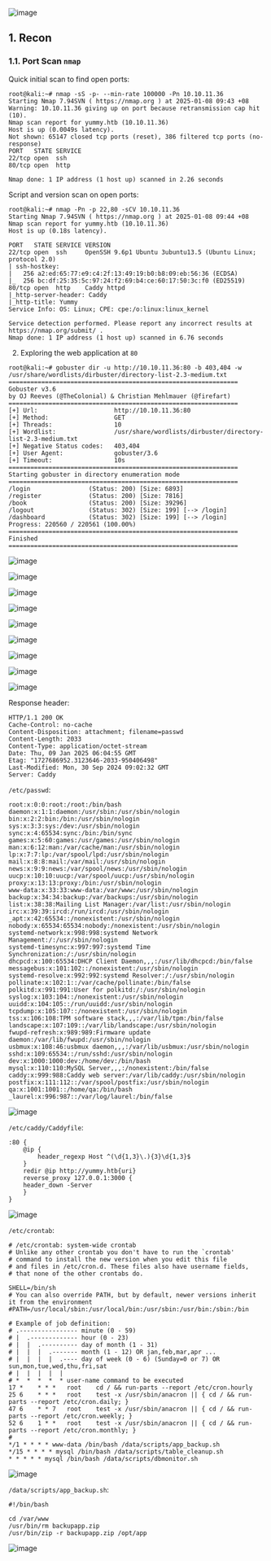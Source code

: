 ![image](https://github.com/user-attachments/assets/abfb1789-0846-443a-bd89-64da26241e02)


## 1. Recon

### 1.1. Port Scan `nmap`

Quick initial scan to find open ports:

```console
root@kali:~# nmap -sS -p- --min-rate 100000 -Pn 10.10.11.36
Starting Nmap 7.94SVN ( https://nmap.org ) at 2025-01-08 09:43 +08
Warning: 10.10.11.36 giving up on port because retransmission cap hit (10).
Nmap scan report for yummy.htb (10.10.11.36)
Host is up (0.0049s latency).
Not shown: 65147 closed tcp ports (reset), 386 filtered tcp ports (no-response)
PORT   STATE SERVICE
22/tcp open  ssh
80/tcp open  http

Nmap done: 1 IP address (1 host up) scanned in 2.26 seconds
```

Script and version scan on open ports:

```console
root@kali:~# nmap -Pn -p 22,80 -sCV 10.10.11.36
Starting Nmap 7.94SVN ( https://nmap.org ) at 2025-01-08 09:44 +08
Nmap scan report for yummy.htb (10.10.11.36)
Host is up (0.18s latency).

PORT   STATE SERVICE VERSION
22/tcp open  ssh     OpenSSH 9.6p1 Ubuntu 3ubuntu13.5 (Ubuntu Linux; protocol 2.0)
| ssh-hostkey:
|   256 a2:ed:65:77:e9:c4:2f:13:49:19:b0:b8:09:eb:56:36 (ECDSA)
|_  256 bc:df:25:35:5c:97:24:f2:69:b4:ce:60:17:50:3c:f0 (ED25519)
80/tcp open  http    Caddy httpd
|_http-server-header: Caddy
|_http-title: Yummy
Service Info: OS: Linux; CPE: cpe:/o:linux:linux_kernel

Service detection performed. Please report any incorrect results at https://nmap.org/submit/ .
Nmap done: 1 IP address (1 host up) scanned in 6.76 seconds
```

2. Exploring the web application at `80`

```console
root@kali:~# gobuster dir -u http://10.10.11.36:80 -b 403,404 -w /usr/share/wordlists/dirbuster/directory-list-2.3-medium.txt
===============================================================
Gobuster v3.6
by OJ Reeves (@TheColonial) & Christian Mehlmauer (@firefart)
===============================================================
[+] Url:                     http://10.10.11.36:80
[+] Method:                  GET
[+] Threads:                 10
[+] Wordlist:                /usr/share/wordlists/dirbuster/directory-list-2.3-medium.txt
[+] Negative Status codes:   403,404
[+] User Agent:              gobuster/3.6
[+] Timeout:                 10s
===============================================================
Starting gobuster in directory enumeration mode
===============================================================
/login                (Status: 200) [Size: 6893]
/register             (Status: 200) [Size: 7816]
/book                 (Status: 200) [Size: 39296]
/logout               (Status: 302) [Size: 199] [--> /login]
/dashboard            (Status: 302) [Size: 199] [--> /login]
Progress: 220560 / 220561 (100.00%)
===============================================================
Finished
===============================================================
```

![image](https://github.com/user-attachments/assets/ca141cd8-2f6c-4051-9cde-dcc5a990f6b1)

![image](https://github.com/user-attachments/assets/51b237e5-48df-4bdf-bcb9-ee0476f0605a)

![image](https://github.com/user-attachments/assets/8fa606d5-68ff-493f-b28c-37863ea6d57b)

![image](https://github.com/user-attachments/assets/4a96db95-360a-4112-9be6-0067bd259c67)

![image](https://github.com/user-attachments/assets/e43bb04c-9934-48ef-9fbb-ae4128ae0163)

![image](https://github.com/user-attachments/assets/507d880c-9d77-4ad5-8ab9-ccee8c68bcac)

![image](https://github.com/user-attachments/assets/29366386-2b0e-462f-94ed-19c7ad0b04c7)

![image](https://github.com/user-attachments/assets/a3bed0fc-1ea9-428a-9b43-7fa010b9de12)

![image](https://github.com/user-attachments/assets/08464918-b0f0-4a46-a487-dc1141214f24)

Response header:

```
HTTP/1.1 200 OK
Cache-Control: no-cache
Content-Disposition: attachment; filename=passwd
Content-Length: 2033
Content-Type: application/octet-stream
Date: Thu, 09 Jan 2025 06:04:55 GMT
Etag: "1727686952.3123646-2033-950406498"
Last-Modified: Mon, 30 Sep 2024 09:02:32 GMT
Server: Caddy
```

`/etc/passwd`:

```
root:x:0:0:root:/root:/bin/bash
daemon:x:1:1:daemon:/usr/sbin:/usr/sbin/nologin
bin:x:2:2:bin:/bin:/usr/sbin/nologin
sys:x:3:3:sys:/dev:/usr/sbin/nologin
sync:x:4:65534:sync:/bin:/bin/sync
games:x:5:60:games:/usr/games:/usr/sbin/nologin
man:x:6:12:man:/var/cache/man:/usr/sbin/nologin
lp:x:7:7:lp:/var/spool/lpd:/usr/sbin/nologin
mail:x:8:8:mail:/var/mail:/usr/sbin/nologin
news:x:9:9:news:/var/spool/news:/usr/sbin/nologin
uucp:x:10:10:uucp:/var/spool/uucp:/usr/sbin/nologin
proxy:x:13:13:proxy:/bin:/usr/sbin/nologin
www-data:x:33:33:www-data:/var/www:/usr/sbin/nologin
backup:x:34:34:backup:/var/backups:/usr/sbin/nologin
list:x:38:38:Mailing List Manager:/var/list:/usr/sbin/nologin
irc:x:39:39:ircd:/run/ircd:/usr/sbin/nologin
_apt:x:42:65534::/nonexistent:/usr/sbin/nologin
nobody:x:65534:65534:nobody:/nonexistent:/usr/sbin/nologin
systemd-network:x:998:998:systemd Network Management:/:/usr/sbin/nologin
systemd-timesync:x:997:997:systemd Time Synchronization:/:/usr/sbin/nologin
dhcpcd:x:100:65534:DHCP Client Daemon,,,:/usr/lib/dhcpcd:/bin/false
messagebus:x:101:102::/nonexistent:/usr/sbin/nologin
systemd-resolve:x:992:992:systemd Resolver:/:/usr/sbin/nologin
pollinate:x:102:1::/var/cache/pollinate:/bin/false
polkitd:x:991:991:User for polkitd:/:/usr/sbin/nologin
syslog:x:103:104::/nonexistent:/usr/sbin/nologin
uuidd:x:104:105::/run/uuidd:/usr/sbin/nologin
tcpdump:x:105:107::/nonexistent:/usr/sbin/nologin
tss:x:106:108:TPM software stack,,,:/var/lib/tpm:/bin/false
landscape:x:107:109::/var/lib/landscape:/usr/sbin/nologin
fwupd-refresh:x:989:989:Firmware update daemon:/var/lib/fwupd:/usr/sbin/nologin
usbmux:x:108:46:usbmux daemon,,,:/var/lib/usbmux:/usr/sbin/nologin
sshd:x:109:65534::/run/sshd:/usr/sbin/nologin
dev:x:1000:1000:dev:/home/dev:/bin/bash
mysql:x:110:110:MySQL Server,,,:/nonexistent:/bin/false
caddy:x:999:988:Caddy web server:/var/lib/caddy:/usr/sbin/nologin
postfix:x:111:112::/var/spool/postfix:/usr/sbin/nologin
qa:x:1001:1001::/home/qa:/bin/bash
_laurel:x:996:987::/var/log/laurel:/bin/false
```

![image](https://github.com/user-attachments/assets/ccbca404-72d8-49b3-adaa-ba09f451dca9)

`/etc/caddy/Caddyfile`:

```
:80 {
    @ip {
        header_regexp Host ^(\d{1,3}\.){3}\d{1,3}$
    }
    redir @ip http://yummy.htb{uri}
    reverse_proxy 127.0.0.1:3000 {
    header_down -Server  
    }
}
```

![image](https://github.com/user-attachments/assets/5a9554a9-bc1b-444f-8491-8caa5a3788bc)

`/etc/crontab`:

```
# /etc/crontab: system-wide crontab
# Unlike any other crontab you don't have to run the `crontab'
# command to install the new version when you edit this file
# and files in /etc/cron.d. These files also have username fields,
# that none of the other crontabs do.

SHELL=/bin/sh
# You can also override PATH, but by default, newer versions inherit it from the environment
#PATH=/usr/local/sbin:/usr/local/bin:/usr/sbin:/usr/bin:/sbin:/bin

# Example of job definition:
# .---------------- minute (0 - 59)
# |  .------------- hour (0 - 23)
# |  |  .---------- day of month (1 - 31)
# |  |  |  .------- month (1 - 12) OR jan,feb,mar,apr ...
# |  |  |  |  .---- day of week (0 - 6) (Sunday=0 or 7) OR sun,mon,tue,wed,thu,fri,sat
# |  |  |  |  |
# *  *  *  *  * user-name command to be executed
17 *	* * *	root	cd / && run-parts --report /etc/cron.hourly
25 6	* * *	root	test -x /usr/sbin/anacron || { cd / && run-parts --report /etc/cron.daily; }
47 6	* * 7	root	test -x /usr/sbin/anacron || { cd / && run-parts --report /etc/cron.weekly; }
52 6	1 * *	root	test -x /usr/sbin/anacron || { cd / && run-parts --report /etc/cron.monthly; }
#
*/1 * * * * www-data /bin/bash /data/scripts/app_backup.sh
*/15 * * * * mysql /bin/bash /data/scripts/table_cleanup.sh
* * * * * mysql /bin/bash /data/scripts/dbmonitor.sh
```

![image](https://github.com/user-attachments/assets/27cb445c-b6ea-4999-b23b-69afc500d9d9)

`/data/scripts/app_backup.sh`:

```
#!/bin/bash

cd /var/www
/usr/bin/rm backupapp.zip
/usr/bin/zip -r backupapp.zip /opt/app
```

![image](https://github.com/user-attachments/assets/e8c11025-a6a1-4725-b56e-5e9a68e66df1)
